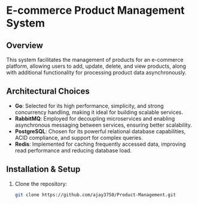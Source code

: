 # E-commerce Product Management System

## Overview
This system facilitates the management of products for an e-commerce platform, allowing users to add, update, delete, and view products, along with additional functionality for processing product data asynchronously.

## Architectural Choices
- **Go**: Selected for its high performance, simplicity, and strong concurrency handling, making it ideal for building scalable services.
- **RabbitMQ**: Employed for decoupling microservices and enabling asynchronous messaging between services, ensuring better scalability.
- **PostgreSQL**: Chosen for its powerful relational database capabilities, ACID compliance, and support for complex queries.
- **Redis**: Implemented for caching frequently accessed data, improving read performance and reducing database load.

## Installation & Setup

1. Clone the repository:
   ```bash
   git clone https://github.com/ajay3750/Product-Management.git
